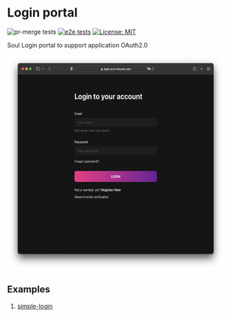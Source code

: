 # Login portal

![pr-merge tests](https://github.com/soul-project/login-portal/actions/workflows/pr-merge.yml/badge.svg)
[![e2e tests](https://github.com/soul-project/login-portal/actions/workflows/e2e.yml/badge.svg)](https://github.com/soul-project/login-portal/actions/workflows/e2e.yml)
[![License: MIT](https://img.shields.io/badge/License-MIT-yellow.svg)](https://opensource.org/licenses/MIT)

Soul Login portal to support application OAuth2.0

<img src="resources/screenshot.png" height="500px" />

## Examples

1. [simple-login](https://github.com/soul-project/login-portal/blob/main/examples/simple-login)
